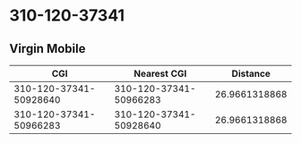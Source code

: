 # 310-120-37341
## Virgin Mobile


| CGI | Nearest CGI | Distance |
|-----|-------------|----------|
| 310-120-37341-50928640 | 310-120-37341-50966283 | 26.9661318868 |
| 310-120-37341-50966283 | 310-120-37341-50928640 | 26.9661318868 |
